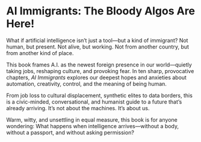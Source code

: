 # AI Immigrants: The Bloody Algos Are Here!

What if artificial intelligence isn’t just a tool—but a kind of immigrant? Not human, but present. Not alive, but working. Not from another country, but from another kind of place.

This book frames A.I. as the newest foreign presence in our world—quietly taking jobs, reshaping culture, and provoking fear. In ten sharp, provocative chapters, *AI Immigrants* explores our deepest hopes and anxieties about automation, creativity, control, and the meaning of being human.

From job loss to cultural displacement, synthetic elites to data borders, this is a civic-minded, conversational, and humanist guide to a future that’s already arriving. It’s not about the machines. It’s about us.

Warm, witty, and unsettling in equal measure, this book is for anyone wondering: What happens when intelligence arrives—without a body, without a passport, and without asking permission?